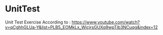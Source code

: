 # UnitTest
Unit Test Exercise
According to : https://www.youtube.com/watch?v=qCghhGLUa-Y&list=PLB5_EOMkLx_WjcjrsGUXq9wpTib3NCuqg&index=12
